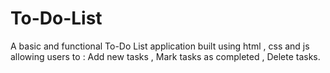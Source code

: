 # To-Do-List
A basic and functional To-Do List application built using html , css and js allowing users to : Add new tasks , Mark tasks as completed , Delete tasks.
